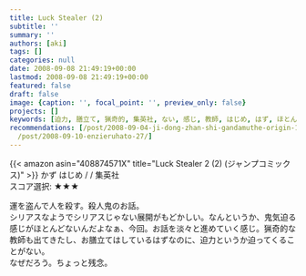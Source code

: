 ```yaml
---
title: Luck Stealer (2)
subtitle: ''
summary: ''
authors: [aki]
tags: []
categories: null
date: 2008-09-08 21:49:19+00:00
lastmod: 2008-09-08 21:49:19+00:00
featured: false
draft: false
image: {caption: '', focal_point: '', preview_only: false}
projects: []
keywords: [迫力, 膳立て, 猟奇的, 集英社, ない, 感じ, 教師, はじめ, はず, ほとんど]
recommendations: [/post/2008-09-04-ji-dong-zhan-shi-gandamuthe-origin-16-17/, /post/2008-08-01-ono-lisa-best-2002-2006/,
  /post/2008-09-10-enzieruhato-27/]
---
```

{{< amazon asin="408874571X" title="Luck Stealer 2 (2) (ジャンプコミックス)" >}}
かず はじめ / / 集英社  
スコア選択: ★★★  
  
運を盗んで人を殺す。殺人鬼のお話。  
シリアスなようでシリアスじゃない展開がもどかしい。なんというか、鬼気迫る感じがほとんどないんだよなぁ、今回。お話を淡々と進めていく感じ。猟奇的な教師も出てきたし、お膳立てはしているはずなのに、迫力というか迫ってくることがない。  
なぜだろう。ちょっと残念。



